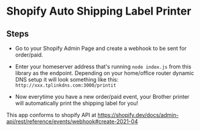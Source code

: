 # Shopify Auto Shipping Label Printer
## Steps

* Go to your Shopify Admin Page and create a webhook to be sent for order/paid.
* Enter your homeserver address that's running `node index.js` from this library as the endpoint.
Depending on your home/office router dynamic DNS setup it will look something like this:
`http://xxx.tplinkdns.com:3000/printit`

* Now everytime you have a new order/paid event, your Brother printer will automatically print the shipping label for you!

This app conforms to shopify API at https://shopify.dev/docs/admin-api/rest/reference/events/webhook#create-2021-04